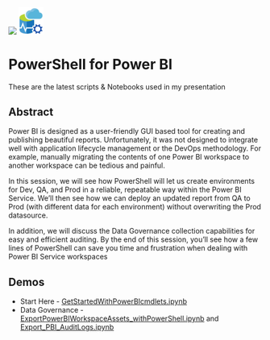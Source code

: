 <img src="https://app.powerbi.com/13.0.10537.111/images/PowerBI96x96.png?raw=true" width="10%">
<img src="https://github.com/Microsoft/azuredatastudio/blob/master/samples/notebookSamples/Graphics/AzureDataStudioLogo.png?raw=true" width="10%">

# PowerShell for Power BI
These are the latest scripts & Notebooks used in my presentation

## Abstract
Power BI is designed as a user-friendly GUI based tool for creating and publishing beautiful reports. Unfortunately, it was not designed to integrate well with application lifecycle management or the DevOps methodology. For example, manually migrating the contents of one Power BI workspace to another workspace can be tedious and painful.

In this session, we will see how PowerShell will let us create environments for Dev, QA, and Prod in a reliable, repeatable way within the Power BI Service. We’ll then see how we can deploy an updated report from QA to Prod (with different data for each environment) without overwriting the Prod datasource.

In addition, we will discuss the Data Governance collection capabilities for easy and efficient auditing. By the end of this session, you’ll see how a few lines of PowerShell can save you time and frustration when dealing with Power BI Service workspaces

## Demos

+ Start Here - [GetStartedWithPowerBIcmdlets.ipynb](./GetStartedWithPowerBIcmdlets.ipynb)
+ Data Governance - [ExportPowerBIWorkspaceAssets_withPowerShell.ipynb](./Data-Governance/ExportPowerBIWorkspaceAssets_withPowerShell.ipynb) and [Export_PBI_AuditLogs.ipynb](./Data-Governance/Export_PBI_AuditLogs.ipynb)